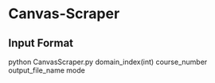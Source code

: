 # Canvas-Scraper


## Input Format
python CanvasScraper.py domain_index(int) course_number output_file_name mode